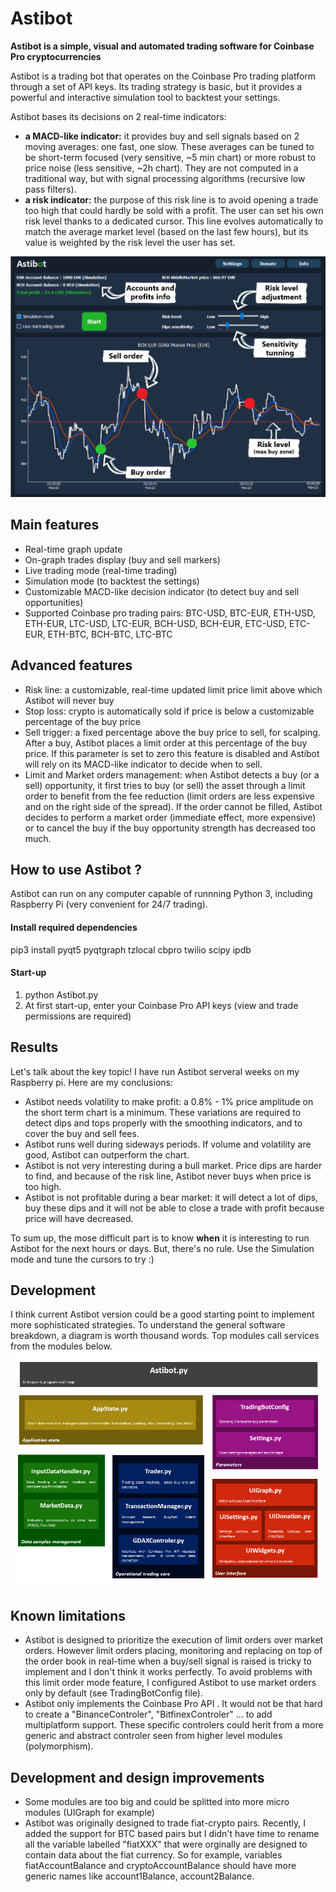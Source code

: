 # Astibot
**Astibot is a simple, visual and automated trading software for Coinbase Pro cryptocurrencies**

Astibot is a trading bot that operates on the Coinbase Pro trading platform through a set of API keys. Its trading strategy is basic, but it provides a powerful and interactive simulation tool to backtest your settings.

Astibot bases its decisions on 2 real-time indicators:
* **a MACD-like indicator:** it provides buy and sell signals based on 2 moving averages: one fast, one slow. These averages can be tuned to be short-term focused (very sensitive, ~5 min chart) or more robust to price noise (less sensitive, ~2h chart). They are not computed in a traditional way, but with signal processing algorithms (recursive low pass filters).
* **a risk indicator:** the purpose of this risk line is to avoid opening a trade too high that could hardly be sold with a profit. The user can set his own risk level thanks to a dedicated cursor. This line evolves automatically to match the average market level (based on the last few hours), but its value is weighted by the risk level the user has set.

![Alt text](/doc/astibot_overview.png?raw=true "Astibot overview")

## Main features
* Real-time graph update
* On-graph trades display (buy and sell markers)
* Live trading mode (real-time trading)
* Simulation mode (to backtest the settings)
* Customizable MACD-like decision indicator (to detect buy and sell opportunities)
* Supported Coinbase pro trading pairs: BTC-USD, BTC-EUR, ETH-USD, ETH-EUR, LTC-USD, LTC-EUR, BCH-USD, BCH-EUR, ETC-USD, ETC-EUR, ETH-BTC, BCH-BTC, LTC-BTC

## Advanced features
* Risk line: a customizable, real-time updated limit price limit above which Astibot will never buy
* Stop loss: crypto is automatically sold if price is below a customizable percentage of the buy price
* Sell trigger: a fixed percentage above the buy price to sell, for scalping. After a buy, Astibot places a limit order at this percentage of the buy price. If this parameter is set to zero this feature is disabled and Astibot will rely on its MACD-like indicator to decide when to sell.
* Limit and Market orders management: when Astibot detects a buy (or a sell) opportunity, it first tries to buy (or sell) the asset through a limit order to benefit from the fee reduction (limit orders are less expensive and on the right side of the spread). If the order cannot be filled, Astibot decides to perform a market order (immediate effect, more expensive) or to cancel the buy if the buy opportunity strength has decreased too much.


## How to use Astibot ?

Astibot can run on any computer capable of runnning Python 3, including Raspberry Pi (very convenient for 24/7 trading).

#### Install required dependencies

pip3 install pyqt5 pyqtgraph tzlocal cbpro twilio scipy ipdb

#### Start-up

1. python Astibot.py
2. At first start-up, enter your Coinbase Pro API keys (view and trade permissions are required)

## Results

Let's talk about the key topic! I have run Astibot serveral weeks on my Raspberry pi.
Here are my conclusions:
* Astibot needs volatility to make profit: a 0.8% - 1% price amplitude on the short term chart is a minimum. These variations are required to detect dips and tops properly with the smoothing indicators, and to cover the buy and sell fees.
* Astibot runs well during sideways periods. If volume and volatility are good, Astibot can outperform the chart.
* Astibot is not very interesting during a bull market. Price dips are harder to find, and because of the risk line, Astibot never buys when price is too high.
* Astibot is not profitable during a bear market: it will detect a lot of dips, buy these dips and it will not be able to close a trade with profit because price will have decreased.

To sum up, the mose difficult part is to know **when** it is interesting to run Astibot for the next hours or days. 
But, there's no rule. Use the Simulation mode and tune the cursors to try :) 



## Development

I think current Astibot version could be a good starting point to implement more sophisticated strategies.
To understand the general software breakdown, a diagram is worth thousand words. Top modules call services from the modules below.
![Alt text](/doc/astibot_architecture.png?raw=true "Astibot software architecture")

## Known limitations

* Astibot is designed to prioritize the execution of limit orders over market orders. However limit orders placing, monitoring and replacing on top of the order book in real-time when a buy/sell signal is raised is tricky to implement and I don't think it works perfectly. To avoid problems with this limit order mode feature, I configured Astibot to use market orders only by default (see TradingBotConfig file).
* Astibot only implements the Coinbase Pro API . It would not be that hard to create a "BinanceControler", "BitfinexControler" ... to add multiplatform support. These specific controlers could herit from a more generic and abstract controler seen from higher level modules (polymorphism).

## Development and design improvements

* Some modules are too big and could be splitted into more micro modules (UIGraph for example)
* Astibot was originally designed to trade fiat-crypto pairs. Recently, I added the support for BTC based pairs but I didn't have time to rename all the variable labelled "fiatXXX" that were orginally are designed to contain data about the fiat currency. So for example, variables fiatAccountBalance and cryptoAccountBalance should have more generic names like account1Balance, account2Balance.

